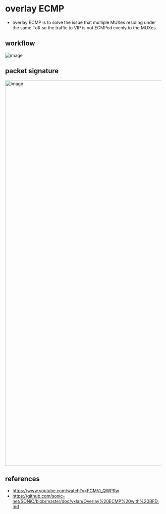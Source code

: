 # overlay ECMP
* overlay ECMP is to solve the issue that multiple MUXes residing under the same ToR so the traffic to VIP is not ECMPed evenly to the MUXes.

## workflow
![image](https://github.com/lolyu/aoi/assets/35479537/5efad1ad-9d87-4a3d-84ff-c45146b7597a)


## packet signature
<img width="1241" alt="image" src="https://github.com/lolyu/aoi/assets/35479537/922e2c1b-0f49-4f8c-85cd-85242418d1b4">



## references
* https://www.youtube.com/watch?v=FCMVi_QWPRw
* https://github.com/sonic-net/SONiC/blob/master/doc/vxlan/Overlay%20ECMP%20with%20BFD.md
